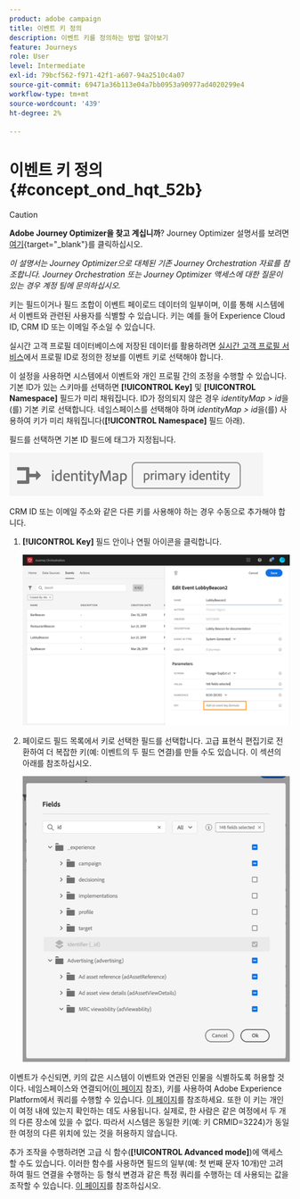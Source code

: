 ```yaml
---
product: adobe campaign
title: 이벤트 키 정의
description: 이벤트 키를 정의하는 방법 알아보기
feature: Journeys
role: User
level: Intermediate
exl-id: 79bcf562-f971-42f1-a607-94a2510c4a07
source-git-commit: 69471a36b113e04a7bb0953a90977ad4020299e4
workflow-type: tm+mt
source-wordcount: '439'
ht-degree: 2%

---
```


# 이벤트 키 정의 {#concept_ond_hqt_52b}


>[!CAUTION]
>
>**Adobe Journey Optimizer을 찾고 계십니까**? Journey Optimizer 설명서를 보려면 [여기](https://experienceleague.adobe.com/ko/docs/journey-optimizer/using/ajo-home){target="_blank"}를 클릭하십시오.
>
>
>_이 설명서는 Journey Optimizer으로 대체된 기존 Journey Orchestration 자료를 참조합니다. Journey Orchestration 또는 Journey Optimizer 액세스에 대한 질문이 있는 경우 계정 팀에 문의하십시오._


키는 필드이거나 필드 조합이 이벤트 페이로드 데이터의 일부이며, 이를 통해 시스템에서 이벤트와 관련된 사용자를 식별할 수 있습니다. 키는 예를 들어 Experience Cloud ID, CRM ID 또는 이메일 주소일 수 있습니다.

실시간 고객 프로필 데이터베이스에 저장된 데이터를 활용하려면 [실시간 고객 프로필 서비스](https://experienceleague.adobe.com/docs/experience-platform/profile/home.html?lang=ko)에서 프로필 ID로 정의한 정보를 이벤트 키로 선택해야 합니다.

이 설정을 사용하면 시스템에서 이벤트와 개인 프로필 간의 조정을 수행할 수 있습니다. 기본 ID가 있는 스키마를 선택하면 **[!UICONTROL Key]** 및 **[!UICONTROL Namespace]** 필드가 미리 채워집니다. ID가 정의되지 않은 경우 _identityMap > id_&#x200B;을(를) 기본 키로 선택합니다. 네임스페이스를 선택해야 하며 _identityMap > id_&#x200B;을(를) 사용하여 키가 미리 채워집니다(**[!UICONTROL Namespace]** 필드 아래).

필드를 선택하면 기본 ID 필드에 태그가 지정됩니다.

![](../assets/primary-identity.png)

CRM ID 또는 이메일 주소와 같은 다른 키를 사용해야 하는 경우 수동으로 추가해야 합니다.

1. **[!UICONTROL Key]** 필드 안이나 연필 아이콘을 클릭합니다.

   ![](../assets/journey16.png)

1. 페이로드 필드 목록에서 키로 선택한 필드를 선택합니다. 고급 표현식 편집기로 전환하여 더 복잡한 키(예: 이벤트의 두 필드 연결)를 만들 수도 있습니다. 이 섹션의 아래를 참조하십시오.

   ![](../assets/journey20.png)

이벤트가 수신되면, 키의 값은 시스템이 이벤트와 연관된 인물을 식별하도록 허용할 것이다. 네임스페이스와 연결되어([이 페이지](../event/selecting-the-namespace.md) 참조), 키를 사용하여 Adobe Experience Platform에서 쿼리를 수행할 수 있습니다. [이 페이지](../building-journeys/about-orchestration-activities.md)를 참조하세요.
또한 이 키는 개인이 여정 내에 있는지 확인하는 데도 사용됩니다. 실제로, 한 사람은 같은 여정에서 두 개의 다른 장소에 있을 수 없다. 따라서 시스템은 동일한 키(예: 키 CRMID=3224)가 동일한 여정의 다른 위치에 있는 것을 허용하지 않습니다.

추가 조작을 수행하려면 고급 식 함수(**[!UICONTROL Advanced mode]**)에 액세스할 수도 있습니다. 이러한 함수를 사용하면 필드의 일부(예: 첫 번째 문자 10개)만 고려하여 필드 연결을 수행하는 등 형식 변경과 같은 특정 쿼리를 수행하는 데 사용되는 값을 조작할 수 있습니다. [이 페이지](../expression/expressionadvanced.md)를 참조하십시오.
